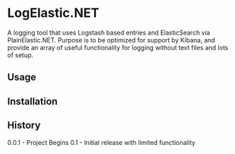 LogElastic.NET
==============

A logging tool that uses Logstash based entries and ElasticSearch via PlainElastic.NET. Purpose is to be optimized for support by Kibana, and provide an array of useful functionality for logging without text files and lots of setup.

Usage
-------------------------
		
Installation
-------------------------
		
History
-------------------------

0.0.1 - Project Begins
0.1 - Initial release with limited functionality

